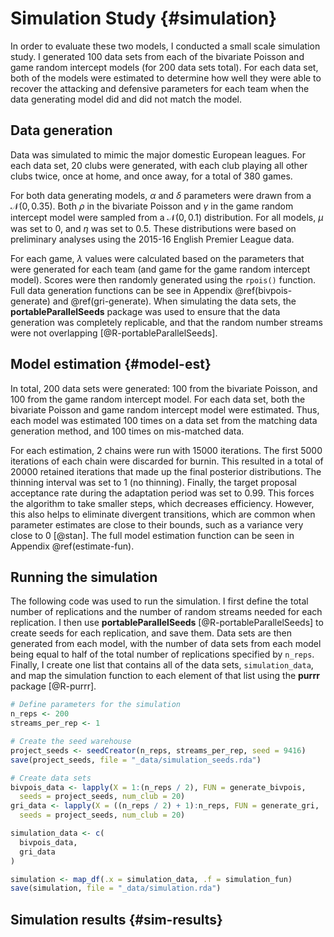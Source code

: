 
# Simulation Study {#simulation}

In order to evaluate these two models, I conducted a small scale simulation study. I generated 100 data sets from each of the bivariate Poisson and game random intercept models (for 200 data sets total). For each data set, both of the models were estimated to determine how well they were able to recover the attacking and defensive parameters for each team when the data generating model did and did not match the model.

## Data generation

Data was simulated to mimic the major domestic European leagues. For each data set, 20 clubs were generated, with each club playing all other clubs twice, once at home, and once away, for a total of 380 games.

For both data generating models, $\alpha$ and $\delta$ parameters were drawn from a $\mathcal{N}(0,0.35)$. Both $\rho$ in the bivariate Poisson and $\gamma$ in the game random intercept model were sampled from a $\mathcal{N}(0,0.1)$ distribution. For all models, $\mu$ was set to 0, and $\eta$ was set to 0.5. These distributions were based on preliminary analyses using the 2015-16 English Premier League data.

For each game, $\lambda$ values were calculated based on the parameters that were generated for each team (and game for the game random intercept model). Scores were then randomly generated using the `rpois()` function. Full data generation functions can be see in Appendix \@ref(bivpois-generate) and \@ref(gri-generate). When simulating the data sets, the **portableParallelSeeds** package was used to ensure that the data generation was completely replicable, and that the random number streams were not overlapping [@R-portableParallelSeeds].

## Model estimation {#model-est}

In total, 200 data sets were generated: 100 from the bivariate Poisson, and 100 from the game random intercept model. For each data set, both the bivariate Poisson and game random intercept model were estimated. Thus, each model was estimated 100 times on a data set from the matching data generation method, and 100 times on mis-matched data.

For each estimation, 2 chains were run with 15000 iterations. The first 5000 iterations of each chain were discarded for burnin. This resulted in a total of 20000 retained iterations that made up the final posterior distributions. The thinning interval was set to 1 (no thinning). Finally, the target proposal acceptance rate during the adaptation period was set to 0.99. This forces the algorithm to take smaller steps, which decreases efficiency. However, this also helps to eliminate divergent transitions, which are common when parameter estimates are close to their bounds, such as a variance very close to 0 [@stan]. The full model estimation function can be seen in Appendix \@ref(estimate-fun).

## Running the simulation

The following code was used to run the simulation. I first define the total number of replications and the number of random streams needed for each replication. I then use **portableParallelSeeds** [@R-portableParallelSeeds] to create seeds for each replication, and save them. Data sets are then generated from each model, with the number of data sets from each model being equal to half of the total number of replications specified by `n_reps`. Finally, I create one list that contains all of the data sets, `simulation_data`, and map the simulation function to each element of that list using the **purrr** package [@R-purrr].


```r
# Define parameters for the simulation
n_reps <- 200
streams_per_rep <- 1

# Create the seed warehouse
project_seeds <- seedCreator(n_reps, streams_per_rep, seed = 9416)
save(project_seeds, file = "_data/simulation_seeds.rda")

# Create data sets
bivpois_data <- lapply(X = 1:(n_reps / 2), FUN = generate_bivpois,
  seeds = project_seeds, num_club = 20)
gri_data <- lapply(X = ((n_reps / 2) + 1):n_reps, FUN = generate_gri,
  seeds = project_seeds, num_club = 20)

simulation_data <- c(
  bivpois_data,
  gri_data
)

simulation <- map_df(.x = simulation_data, .f = simulation_fun)
save(simulation, file = "_data/simulation.rda")
```

## Simulation results {#sim-results}

